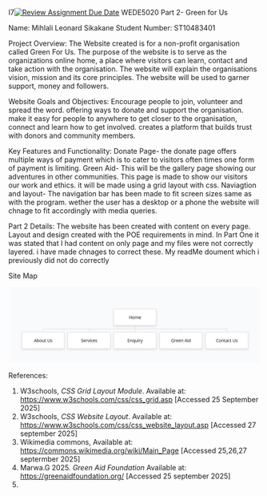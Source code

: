I7[![Review Assignment Due Date](https://classroom.github.com/assets/deadline-readme-button-22041afd0340ce965d47ae6ef1cefeee28c7c493a6346c4f15d667ab976d596c.svg)](https://classroom.github.com/a/jq3WPKhs)
WEDE5020 Part 2- Green for Us

Name: Mihlali Leonard Sikakane 
Student Number: ST10483401 

Project Overview:
The Website created is for a non-profit organisation called Green For Us. The purpose of the website is to serve as the organizations online home, a place where visitors can learn, contact and take action with the organisation. The website will explain the organisations vision, mission and its core principles. The website will be used to garner support, money and followers. 

Website Goals and Objectives:
Encourage people to join, volunteer and spread the word.
offering ways to donate and support the organisation.
make it easy for people to anywhere to get closer to the organisation, connect and learn how to get involved. 
creates a platform that builds trust with donors and community members. 

Key Features and Functionality:
Donate Page- the donate page offers multiple ways of payment which is to cater to visitors often times one form of payment is limiting. 
Green Aid- This will be the gallery page showing our adventures in other communities. This page is made to show our visitors our work and ethics. it will be made using a grid layout with css. 
Naviagtion and layout- The navigation bar has been made to fit screen sizes same as with the program. wether the user has a desktop or a phone the website will chnage to fit accordingly with media queries. 

Part 2 Details: The website has been created with content on every page. Layout and design created with the POE requirements in mind. In Part One it was stated that I had content on only page and my files were not correctly layered. i have made chnages to correct these. My readMe doument which i previously did not do correctly 

Site Map

![image alt](https://github.com/VCWVL/wede5020-part-2-micro-chromosone/blob/21a6fd8b296da4f1067cf6e410816fd95101f3df/Screenshot%202025-09-29%20121709.jpg)


References:
1. W3schools, _CSS Grid Layout Module_. Available at: https://www.w3schools.com/css/css_grid.asp [Accessed 25 September 2025]
2. W3schools, _CSS Website Layout_. Available at: https://www.w3schools.com/css/css_website_layout.asp [Accessed 27 september 2025] 
3. Wikimedia commons, Available at: https://commons.wikimedia.org/wiki/Main_Page [Accessed 25,26,27 septermber 2025]
4. Marwa.G 2025. _Green Aid Foundation_ Available at: https://greenaidfoundation.org/ [Accessed 25 september 2025]
5. 

